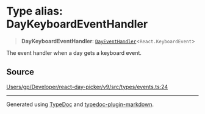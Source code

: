 # Type alias: DayKeyboardEventHandler

> **DayKeyboardEventHandler**: [`DayEventHandler`](/api/type-aliases/DayEventHandler.md)\<`React.KeyboardEvent`\>

The event handler when a day gets a keyboard event.

## Source

[Users/gp/Developer/react-day-picker/v9/src/types/events.ts:24](https://github.com/gpbl/react-day-picker/blob/005599683/src/types/events.ts#L24)

***

Generated using [TypeDoc](https://typedoc.org) and [typedoc-plugin-markdown](https://typedoc-plugin-markdown.org).
